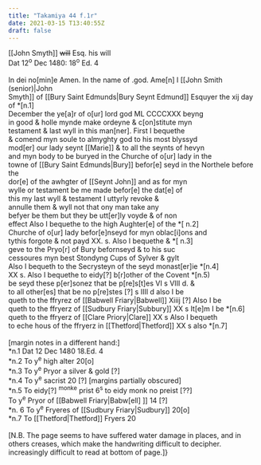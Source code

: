 ```yaml
---
title: "Takamiya 44 f.1r"
date: 2021-03-15 T13:40:55Z
draft: false
---
```



[[John Smyth]] <del>will</del> Esq. his will\
Dat 12<sup>o</sup> Dec 1480: 18<sup>o</sup> Ed. 4  \
\
In dei no[min]e Amen. In the name of .god. Ame[n] I [[John Smith (senior)|John\
Smyth]] of [[Bury Saint Edmunds|Bury Seynt Edmund]] Esquyer the xij day of  *[n.1]\
December the ye[a]r of o[ur] lord god ML CCCCXXX beyng \
in good & holle mynde make ordeyne & c[on]stitute myn \
testament & last wyll in this man[ner]. First I bequethe \
& comend myn soule to almyghty god to his most blyssyd \
mod[er] our lady seynt [[Marie]] & to all the seynts of hevyn\
and myn body to be buryed in the Churche of o[ur] lady in the\
towne of [[Bury Saint Edmunds|Bury]] befor[e] seyd in the Northele before the \
dor[e] of the awhgter of [[Seynt John]] and as for myn\
wylle or testament be me made befor[e] the dat[e] of\
this my last wyll & testament I uttyrly revoke &\
annulle them & wyll not that ony man take any\
befyer be them but they be utt[er]ly voyde & of non\
effect Also I bequethe to the high Aughter[e] of the     *[ n.2]\
Churche of o[ur] lady befor[e]nseyd for myn oblac[i]ons and\
tythis forgote & not payd XX. s. Also I bequethe &    *[ n.3]\
geve to the Pryo[r] of Bury befornseyd & to his suc\
cessoures myn best Stondyng Cups of Sylver & gylt  \
Also I bequeth to the Secrysteyn of the seyd monast[er]ie *[n.4]\
XX s. Also I bequethe to  eidy[?] b[r]other of the Covent    *[n.5)\
be seyd these p[er]sonez that be p[re]s[t]es VI s VIII d.  &\
to all other[es] that be no p[re]stes [?] s IIII d also I be\
queth to the ffryrez of [[Babwell Friary|Babwell]] Xiiij [?] Also I be\
queth to the ffryerz of [[Sudbury Friary|Subbury]] XX s It[e]m I be  *[n.6]\
queth to the ffryerz of [[Clare Priory|Clare]] XX s Also I bequeth\
to eche hous of the ffryerz in [[Thetford|Thetford]] XX s also       *[n.7]\
\
[margin notes in a different hand:]\
*n.1  Dat 12 Dec 1480  18.Ed. 4\
*n.2  To y<sup>e</sup> high alter  20[o]\
*n.3   To y<sup>e</sup> Pryor a silver & gold [?]\
*n.4   To y<sup>e</sup> sacrist 20 [?]                 [margins partially obscured]\
*n.5   To eidy[?] <sup>monke</sup> prist 6<sup>s</sup> to eidy monk no preist [??]    \
To y<sup>e</sup> Pryor of [[Babwell Friary|Babw[ell] ]] 14 [?]\
*n. 6   To y<sup>e</sup> Fryeres of [[Sudbury Friary|Sudbury]] 20[o]\
*n.7   To [[Thetford|Thetford]] Fryers 20\
\
[N.B. The page seems to have suffered water damage in places, and in others creases, which make the handwriting difficult to decipher. increasingly difficult to read at bottom of page.]}